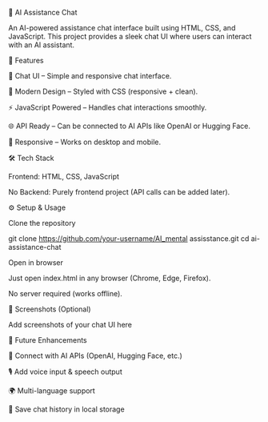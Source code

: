 🤖 AI Assistance Chat

An AI-powered assistance chat interface built using HTML, CSS, and JavaScript.
This project provides a sleek chat UI where users can interact with an AI assistant.

🚀 Features

💬 Chat UI – Simple and responsive chat interface.

🎨 Modern Design – Styled with CSS (responsive + clean).

⚡ JavaScript Powered – Handles chat interactions smoothly.

🌐 API Ready – Can be connected to AI APIs like OpenAI or Hugging Face.

📱 Responsive – Works on desktop and mobile.

🛠️ Tech Stack

Frontend: HTML, CSS, JavaScript

No Backend: Purely frontend project (API calls can be added later).

⚙️ Setup & Usage

Clone the repository

git clone https://github.com/your-username/AI_mental assisstance.git
cd ai-assistance-chat


Open in browser

Just open index.html in any browser (Chrome, Edge, Firefox).

No server required (works offline).

📸 Screenshots (Optional)

Add screenshots of your chat UI here

🔮 Future Enhancements

🔗 Connect with AI APIs (OpenAI, Hugging Face, etc.)

🎙️ Add voice input & speech output

🌍 Multi-language support

💾 Save chat history in local storage
